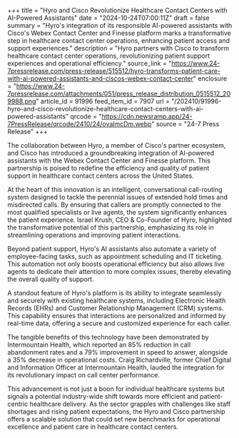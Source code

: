 +++
title = "Hyro and Cisco Revolutionize Healthcare Contact Centers with AI-Powered Assistants"
date = "2024-10-24T07:00:11Z"
draft = false
summary = "Hyro's integration of its responsible AI-powered assistants with Cisco's Webex Contact Center and Finesse platform marks a transformative step in healthcare contact center operations, enhancing patient access and support experiences."
description = "Hyro partners with Cisco to transform healthcare contact center operations, revolutionizing patient support experiences and operational efficiency."
source_link = "https://www.24-7pressrelease.com/press-release/515512/hyro-transforms-patient-care-with-ai-powered-assistants-and-ciscos-webex-contact-center"
enclosure = "https://www.24-7pressrelease.com/attachments/051/press_release_distribution_0515512_209988.png"
article_id = 91996
feed_item_id = 7907
url = "/202410/91996-hyro-and-cisco-revolutionize-healthcare-contact-centers-with-ai-powered-assistants"
qrcode = "https://cdn.newsramp.app/24-7PressRelease/qrcode/2410/24/ovalmcDm.webp"
source = "24-7 Press Release"
+++

<p>The collaboration between Hyro, a member of Cisco's partner ecosystem, and Cisco has introduced a groundbreaking integration of AI-powered assistants with the Webex Contact Center and Finesse platform. This partnership is poised to redefine the efficiency and quality of patient support in healthcare contact centers across the United States.</p><p>At the heart of this innovation is an intelligent, conversational call-routing system designed to tackle the perennial issues of extended hold times and misdirected calls. By ensuring that callers are promptly connected to the most qualified specialists or live agents, the system significantly enhances the patient experience. Israel Krush, CEO & Co-Founder of Hyro, highlighted the transformative potential of this partnership, emphasizing its role in streamlining operations and improving patient interactions.</p><p>Beyond patient support, Hyro's AI assistants also automate a variety of employee-facing tasks, such as appointment scheduling and IT ticketing. This automation not only boosts operational efficiency but also allows live agents to dedicate their attention to more complex issues, thereby elevating the overall quality of support.</p><p>A standout feature of Hyro's platform is its ability to integrate seamlessly and securely with existing healthcare systems, including Electronic Health Records (EHRs) and Customer Relationship Management (CRM) systems. This capability ensures that interactions are personalized and informed by real-time data, offering a secure and customized experience for each caller.</p><p>The tangible benefits of this technology have been demonstrated by Intermountain Health, which reported an 85% reduction in call abandonment rates and a 79% improvement in speed to answer, alongside a 35% decrease in operational costs. Craig Richardville, former Chief Digital and Information Officer at Intermountain Health, lauded the integration for its revolutionary impact on call center performance.</p><p>This advancement is not just a boon for individual healthcare systems but signals a potential industry-wide shift towards more efficient and patient-centric healthcare delivery. As the sector grapples with challenges like staff shortages and rising patient expectations, the Hyro and Cisco partnership offers a scalable solution that could set new benchmarks for operational excellence and patient care in healthcare contact centers.</p>
